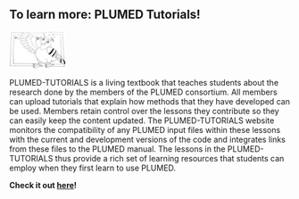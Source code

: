 To learn more: PLUMED Tutorials!
-----------------------------

<a class="site-title" href="http://www.plumed-tutorials.org"><img width="20%" src="teacher.png" class="center"></a>

PLUMED-TUTORIALS is a living textbook that teaches students about the research done by the members of the PLUMED consortium.
  All members can upload tutorials that explain how methods that they have developed can be used.  Members
  retain control over the lessons they contribute so they can easily keep the content updated. The PLUMED-TUTORIALS website monitors the
  compatibility of any PLUMED input files within these lessons with the current and development versions of the code and integrates links
  from these files to the PLUMED manual.  The lessons in the PLUMED-TUTORIALS thus provide a rich set of learning resources that students can
  employ when they first learn to use PLUMED.

**Check it out [here](http://www.plumed-tutorials.org)!**

